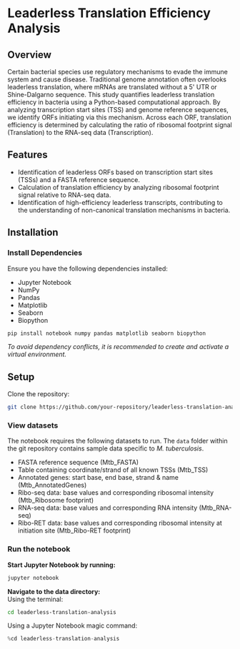 # Leaderless Translation Efficiency Analysis

## Overview
Certain bacterial species use regulatory mechanisms to evade the immune system and cause disease. Traditional genome annotation often overlooks leaderless translation, where mRNAs are translated without a 5' UTR or Shine-Dalgarno sequence. This study quantifies leaderless translation efficiency in bacteria using a Python-based computational approach. By analyzing transcription start sites (TSS) and genome reference sequences, we identify ORFs initiating via this mechanism. Across each ORF, translation efficiency is determined by calculating the ratio of ribosomal footprint signal (Translation) to the RNA-seq data (Transcription).

## Features
- Identification of leaderless ORFs based on transcription start sites (TSSs) and a FASTA reference sequence.
- Calculation of translation efficiency by analyzing ribosomal footprint signal relative to RNA-seq data.
- Identification of high-efficiency leaderless transcripts, contributing to the understanding of non-canonical translation mechanisms in bacteria.

## Installation
### Install Dependencies
Ensure you have the following dependencies installed:
- Jupyter Notebook
- NumPy
- Pandas
- Matplotlib
- Seaborn
- Biopython
```bash
pip install notebook numpy pandas matplotlib seaborn biopython
```
*To avoid dependency conflicts, it is recommended to create and activate a virtual environment.*

## Setup
Clone the repository:
```bash
git clone https://github.com/your-repository/leaderless-translation-analysis.git
```
### View datasets
The notebook requires the following datasets to run. The `data` folder within the git repository contains sample data specific to *M. tuberculosis*.
- FASTA reference sequence (Mtb_FASTA)
- Table containing coordinate/strand of all known TSSs (Mtb_TSS)
- Annotated genes: start base, end base, strand & name (Mtb_AnnotatedGenes)
- Ribo-seq data: base values and corresponding ribosomal intensity (Mtb_Ribosome footprint)
- RNA-seq data: base values and corresponding RNA intensity (Mtb_RNA-seq)
- Ribo-RET data: base values and corresponding ribosomal intensity at initiation site (Mtb_Ribo-RET footprint)

### Run the notebook
**Start Jupyter Notebook by running:**
```bash
jupyter notebook
```
**Navigate to the data directory:**<br>
Using the terminal:
```bash
cd leaderless-translation-analysis
```
Using a Jupyter Notebook magic command:
```Python
%cd leaderless-translation-analysis
```
